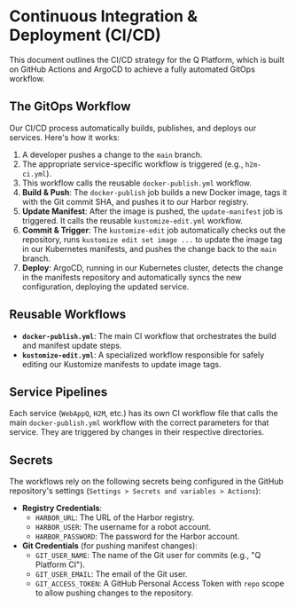 # Continuous Integration & Deployment (CI/CD)

This document outlines the CI/CD strategy for the Q Platform, which is built on GitHub Actions and ArgoCD to achieve a fully automated GitOps workflow.

## The GitOps Workflow

Our CI/CD process automatically builds, publishes, and deploys our services. Here's how it works:

1.  A developer pushes a change to the `main` branch.
2.  The appropriate service-specific workflow is triggered (e.g., `h2m-ci.yml`).
3.  This workflow calls the reusable `docker-publish.yml` workflow.
4.  **Build & Push**: The `docker-publish` job builds a new Docker image, tags it with the Git commit SHA, and pushes it to our Harbor registry.
5.  **Update Manifest**: After the image is pushed, the `update-manifest` job is triggered. It calls the reusable `kustomize-edit.yml` workflow.
6.  **Commit & Trigger**: The `kustomize-edit` job automatically checks out the repository, runs `kustomize edit set image ...` to update the image tag in our Kubernetes manifests, and pushes the change back to the `main` branch.
7.  **Deploy**: ArgoCD, running in our Kubernetes cluster, detects the change in the manifests repository and automatically syncs the new configuration, deploying the updated service.

## Reusable Workflows

-   **`docker-publish.yml`**: The main CI workflow that orchestrates the build and manifest update steps.
-   **`kustomize-edit.yml`**: A specialized workflow responsible for safely editing our Kustomize manifests to update image tags.

## Service Pipelines

Each service (`WebAppQ`, `H2M`, etc.) has its own CI workflow file that calls the main `docker-publish.yml` workflow with the correct parameters for that service. They are triggered by changes in their respective directories.

## Secrets

The workflows rely on the following secrets being configured in the GitHub repository's settings (`Settings > Secrets and variables > Actions`):

-   **Registry Credentials**:
    -   `HARBOR_URL`: The URL of the Harbor registry.
    -   `HARBOR_USER`: The username for a robot account.
    -   `HARBOR_PASSWORD`: The password for the Harbor account.
-   **Git Credentials** (for pushing manifest changes):
    -   `GIT_USER_NAME`: The name of the Git user for commits (e.g., "Q Platform CI").
    -   `GIT_USER_EMAIL`: The email of the Git user.
    -   `GIT_ACCESS_TOKEN`: A GitHub Personal Access Token with `repo` scope to allow pushing changes to the repository. 